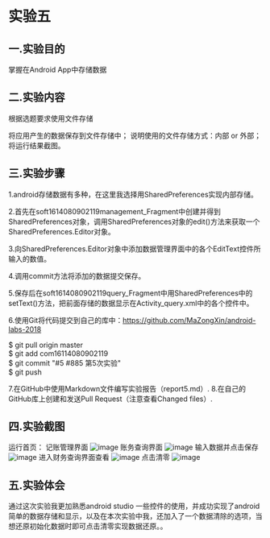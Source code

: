# 实验五
## 一.实验目的

掌握在Android App中存储数据

## 二.实验内容

根据选题要求使用文件存储

将应用产生的数据保存到文件存储中；
说明使用的文件存储方式：内部 or 外部；
将运行结果截图。

## 三.实验步骤

1.android存储数据有多种，在这里我选择用SharedPreferences实现内部存储。

2.首先在soft1614080902119management_Fragment中创建并得到SharedPreferences对象，调用SharedPreferences对象的edit()方法来获取一个SharedPreferences.Editor对象。

3.向SharedPreferences.Editor对象中添加数据管理界面中的各个EditText控件所输入的数值。

4.调用commit方法将添加的数据提交保存。

5.保存后在soft1614080902119query_Fragment中用SharedPreferences中的setText()方法，把前面存储的数据显示在Activity_query.xml中的各个控件中。

6.使用Git将代码提交到自己的库中：https://github.com/MaZongXin/android-labs-2018

   $ git pull origin master<br>
   $ git add com16114080902119<br>
   $ git commit "#5 #885 第5次实验"<br>
   $ git push<br>

7.在GitHub中使用Markdown文件编写实验报告（report5.md）.
8.在自己的GitHub库上创建和发送Pull Request（注意查看Changed files）.
## 四.实验截图

运行首页：
记账管理界面
![image](https://github.com/MaZongXin/android-labs-2018/blob/master/soft1614080902119/5picture1.jpg)
账务查询界面
![image](https://github.com/MaZongXin/android-labs-2018/blob/master/soft1614080902119/5picture2.png)
输入数据并点击保存
![image](https://github.com/MaZongXin/android-labs-2018/blob/master/soft1614080902119/5picture3.png)
进入财务查询界面查看
![image](https://github.com/MaZongXin/android-labs-2018/blob/master/soft1614080902119/5picture4.png)
点击清零
![image](https://github.com/MaZongXin/android-labs-2018/blob/master/soft1614080902119/5picture5.jpg)

## 五.实验体会

通过这次实验我更加熟悉android studio 一些控件的使用，并成功实现了android 简单的数据存储和显示，以及在本次实验中我，还加入了一个数据清除的选项，当想还原初始化数据时即可点击清零实现数据还原。。
